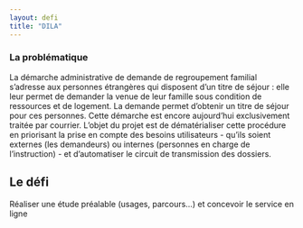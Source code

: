 ```yaml
---
layout: defi
title: "DILA"
---
```


### La problématique

La démarche administrative de demande de regroupement familial s’adresse aux personnes étrangères qui disposent d’un titre de séjour : elle leur permet de demander la venue de leur famille sous condition de ressources et de logement. La demande permet d’obtenir un titre de séjour pour ces personnes. Cette démarche est encore aujourd’hui exclusivement traitée par courrier. L’objet du projet est de dématérialiser cette procédure en priorisant la prise en compte des besoins utilisateurs - qu’ils soient externes (les demandeurs) ou internes (personnes en charge de l’instruction) - et d’automatiser le circuit de transmission des dossiers.

## Le défi

Réaliser une étude préalable (usages, parcours…) et concevoir le service en ligne
